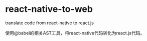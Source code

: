 # react-native-to-web
translate code from react-native to react.js

使用@babel的相关AST工具，将react-native代码转化为react.js代码。